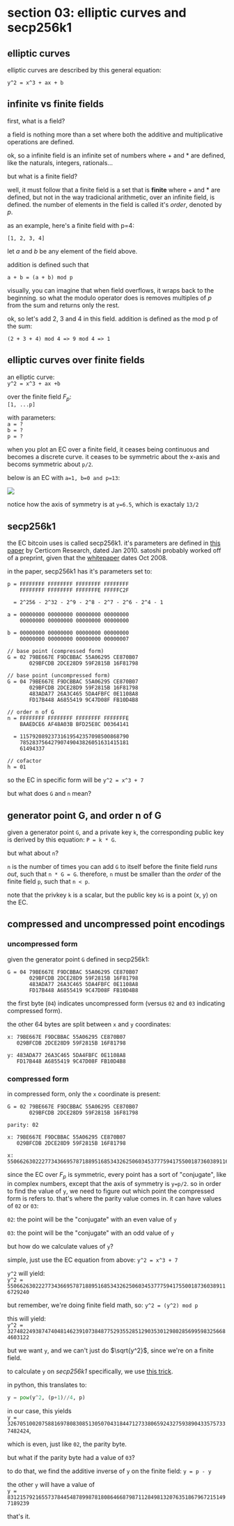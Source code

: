 # section 03: elliptic curves and secp256k1

## elliptic curves

elliptic curves are described by this general equation:

`y^2 = x^3 + ax + b`



## infinite vs finite fields

first, what is a field? 

a field is nothing more than a set where both
the additive and multiplicative operations are
defined.

ok, so a infinite field is an infinite set of numbers
where + and * are defined, like the naturals, integers,
rationals...

but what is a finite field?

well, it must follow that a finite field is a
set that is **finite** where + and * are defined,
but not in the way tradicional arithmetic, over
an infinite field, is defined. the number of
elements in the field is called it's _order_,
denoted by _p_.

as an example, here's a finite field with p=4:

`[1, 2, 3, 4]`

let _a_ and _b_ be any element of the field above.

addition is defined such that

`a + b = (a + b) mod p`

visually, you can imagine that when field overflows, it wraps back to the 
beginning. so what the modulo operator does is removes multiples of _p_ 
from the sum and returns only the rest.

ok, so let's add 2, 3 and 4 in this field. addition is defined
as the mod p of the sum:

`(2 + 3 + 4) mod 4 => 9 mod 4 => 1`

## elliptic curves over finite fields

an elliptic curve:\
`y^2 = x^3 + ax +b`

over the finite field $F_p$:\
`[1, ...p]`

with parameters:\
`a = ?`\
`b = ?`\
`p = ?`

when you plot an EC over a finite field, it ceases being continuous and
becomes a discrete curve. it ceases to be symmetric about the x-axis and
becoms symmetric about `p/2`.

below is an EC with `a=1, b=0 and p=13`:

![](ec-a1-b0-p13.png)

notice how the axis of symmetry is at `y=6.5`, which is exactaly `13/2`

## secp256k1

the EC bitcoin uses is called secp256k1. it's parameters are 
defined in [this paper](https://secg.org/sec2-v2.pdf) by
Certicom Research, dated Jan 2010. satoshi probably worked off
of a preprint, given that the 
[whitepaper](https://luisschwab.net/bitcoin-whitepaper.pdf)
dates Oct 2008.

in the paper, secp256k1 has it's parameters set to:

```
p = FFFFFFFF FFFFFFFF FFFFFFFF FFFFFFFF 
    FFFFFFFF FFFFFFFF FFFFFFFE FFFFFC2F

  = 2^256 - 2^32 - 2^9 - 2^8 - 2^7 - 2^6 - 2^4 - 1

a = 00000000 00000000 00000000 00000000 
    00000000 00000000 00000000 00000000

b = 00000000 00000000 00000000 00000000 
    00000000 00000000 00000000 00000007

// base point (compressed form)
G = 02 79BE667E F9DCBBAC 55A06295 CE870B07 
       029BFCDB 2DCE28D9 59F2815B 16F81798

// base point (uncompressed form)
G = 04 79BE667E F9DCBBAC 55A06295 CE870B07 
       029BFCDB 2DCE28D9 59F2815B 16F81798 
       483ADA77 26A3C465 5DA4FBFC 0E1108A8 
       FD17B448 A6855419 9C47D08F FB10D4B8

// order n of G
n = FFFFFFFF FFFFFFFF FFFFFFFF FFFFFFFE 
    BAAEDCE6 AF48A03B BFD25E8C D0364141

  = 11579208923731619542357098500868790
    78528375642790749043826051631415181
    61494337

// cofactor
h = 01
```

so the EC in specific form will be `y^2 = x^3 + 7`

but what does `G` and `n` mean?

## generator point G, and order n of G

given a generator point `G`, and a private key `k`,
the corresponding public key is derived by 
this equation: `P = k * G`.

but what about `n`?

`n` is the number of times you can add `G` to itself before
the finite field _runs out_, such that `n * G = G`. therefore,
`n` must be smaller than the _order_ of the finite field `p`,
such that `n < p`.

note that the privkey `k` is a scalar, but the public key `kG`
is a point (x, y) on the EC.


## compressed and uncompressed point encodings

### uncompressed form

given the generator point `G` defined in secp256k1:

```
G = 04 79BE667E F9DCBBAC 55A06295 CE870B07 
       029BFCDB 2DCE28D9 59F2815B 16F81798 
       483ADA77 26A3C465 5DA4FBFC 0E1108A8 
       FD17B448 A6855419 9C47D08F FB10D4B8
```

the first byte (`04`) indicates uncompressed form (versus `02` and `03`
indicating compressed form).

the other 64 bytes are split between `x` and `y` coordinates:

```
x: 79BE667E F9DCBBAC 55A06295 CE870B07 
   029BFCDB 2DCE28D9 59F2815B 16F81798

y: 483ADA77 26A3C465 5DA4FBFC 0E1108A8 
   FD17B448 A6855419 9C47D08F FB10D4B8
```

### compressed form

in compressed form, only the `x` coordinate is present:

```
G = 02 79BE667E F9DCBBAC 55A06295 CE870B07 
       029BFCDB 2DCE28D9 59F2815B 16F81798

parity: 02

x: 79BE667E F9DCBBAC 55A06295 CE870B07 
   029BFCDB 2DCE28D9 59F2815B 16F81798

x: 55066263022277343669578718895168534326250603453777594175500187360389116729240
```

since the EC over $F_p$ is symmetric, every point has a sort of "conjugate",
like in complex numbers, except that the axis of symmetry is `y=p/2`. so in 
order to find the value of `y`, we need to figure out which point the compressed
form is refers to. that's where the parity value comes in. it can have values of
`02` or `03`:

`02`: the point will be the "conjugate" with an even value of `y`

`03`: the point will be the "conjugate" with an odd value of `y`


but how do we calculate values of `y`?

simple, just use the EC equation from above: `y^2 = x^3 + 7`

`y^2` will yield:\
`y^2 = 55066263022277343669578718895168534326250603453777594175500187360389116729240`

but remember, we're doing finite field math, so: `y^2 = (y^2) mod p`

this will yield:\
`y^2 = 32748224938747404814623910738487752935528512903530129802856995983256684603122`

but we want `y`, and we can't just do $\sqrt{y^2}$, since we're on a finite field.

to calculate `y` on _secp256k1_ specifically, we use 
[this trick](https://crypto.stackexchange.com/questions/82027/is-it-possible-to-compute-the-y-coordinate-of-a-point-on-secp256k1-given-only-t/98364#98364).

in python, this translates to:

```py
y = pow(y^2, (p+1)//4, p)
```

in our case, this yields\
`y = 32670510020758816978083085130507043184471273380659243275938904335757337482424`,

which is even, just like `02`, the parity byte.

but what if the parity byte had a value of `03`?

to do that, we find the additive inverse of `y` on the finite field:
`y = p - y`

the other `y` will have a value of\
`y = 83121579216557378445487899878180864668798711284981320763518679672151497189239`

that's it.